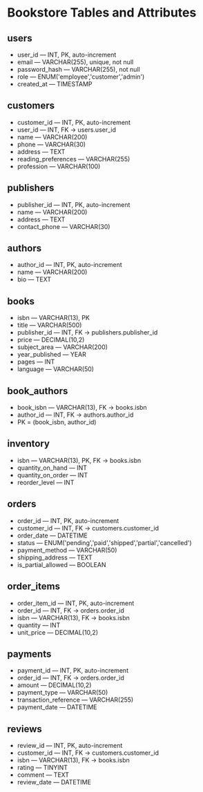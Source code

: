 # Bookstore Tables and Attributes

## users
- user_id — INT, PK, auto-increment
- email — VARCHAR(255), unique, not null
- password_hash — VARCHAR(255), not null
- role — ENUM('employee','customer','admin')
- created_at — TIMESTAMP

## customers
- customer_id — INT, PK, auto-increment
- user_id — INT, FK → users.user_id
- name — VARCHAR(200)
- phone — VARCHAR(30)
- address — TEXT
- reading_preferences — VARCHAR(255)
- profession — VARCHAR(100)

## publishers
- publisher_id — INT, PK, auto-increment
- name — VARCHAR(200)
- address — TEXT
- contact_phone — VARCHAR(30)

## authors
- author_id — INT, PK, auto-increment
- name — VARCHAR(200)
- bio — TEXT

## books
- isbn — VARCHAR(13), PK
- title — VARCHAR(500)
- publisher_id — INT, FK → publishers.publisher_id
- price — DECIMAL(10,2)
- subject_area — VARCHAR(200)
- year_published — YEAR
- pages — INT
- language — VARCHAR(50)

## book_authors
- book_isbn — VARCHAR(13), FK → books.isbn
- author_id — INT, FK → authors.author_id
- PK = (book_isbn, author_id)

## inventory
- isbn — VARCHAR(13), PK, FK → books.isbn
- quantity_on_hand — INT
- quantity_on_order — INT
- reorder_level — INT

## orders
- order_id — INT, PK, auto-increment
- customer_id — INT, FK → customers.customer_id
- order_date — DATETIME
- status — ENUM('pending','paid','shipped','partial','cancelled')
- payment_method — VARCHAR(50)
- shipping_address — TEXT
- is_partial_allowed — BOOLEAN

## order_items
- order_item_id — INT, PK, auto-increment
- order_id — INT, FK → orders.order_id
- isbn — VARCHAR(13), FK → books.isbn
- quantity — INT
- unit_price — DECIMAL(10,2)

## payments
- payment_id — INT, PK, auto-increment
- order_id — INT, FK → orders.order_id
- amount — DECIMAL(10,2)
- payment_type — VARCHAR(50)
- transaction_reference — VARCHAR(255)
- payment_date — DATETIME

## reviews
- review_id — INT, PK, auto-increment
- customer_id — INT, FK → customers.customer_id
- isbn — VARCHAR(13), FK → books.isbn
- rating — TINYINT
- comment — TEXT
- review_date — DATETIME
